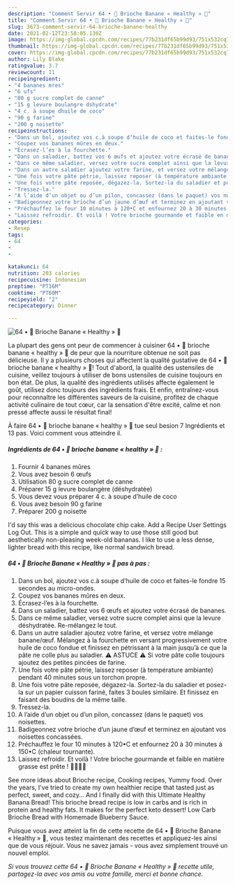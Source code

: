 ```yaml
---
description: "Comment Servir 64 • 🍞 Brioche Banane « Healthy » 🍌"
title: "Comment Servir 64 • 🍞 Brioche Banane « Healthy » 🍌"
slug: 3673-comment-servir-64-brioche-banane-healthy
date: 2021-02-12T23:58:05.130Z
image: https://img-global.cpcdn.com/recipes/77b231df65b99d93/751x532cq70/64-•-🍞-brioche-banane-healthy-🍌-photo-principale-de-la-recette.jpg
thumbnail: https://img-global.cpcdn.com/recipes/77b231df65b99d93/751x532cq70/64-•-🍞-brioche-banane-healthy-🍌-photo-principale-de-la-recette.jpg
cover: https://img-global.cpcdn.com/recipes/77b231df65b99d93/751x532cq70/64-•-🍞-brioche-banane-healthy-🍌-photo-principale-de-la-recette.jpg
author: Lily Blake
ratingvalue: 3.7
reviewcount: 11
recipeingredient:
- "4 bananes mres"
- "6 ufs"
- "80 g sucre complet de canne"
- "15 g levure boulangre dshydrate"
- "4 c. à soupe dhuile de coco"
- "90 g farine"
- "200 g noisette"
recipeinstructions:
- "Dans un bol, ajoutez vos c.à soupe d’huile de coco et faites-le fondre 15 secondes au micro-ondes."
- "Coupez vos bananes mûres en deux."
- "Écrasez-l’es à la fourchette."
- "Dans un saladier, battez vos 6 œufs et ajoutez votre écrasé de bananes."
- "Dans ce même saladier, versez votre sucre complet ainsi que la levure déshydratée. Re-mélangez le tout."
- "Dans un autre saladier ajoutez votre farine, et versez votre mélange banane/œuf. Mélangez à la fourchette en versant progressivement votre huile de coco fondue et finissez en pétrissant à la main jusqu’à ce que la pâte ne colle plus au saladier. ⚠️ ASTUCE ⚠️ Si votre pâte colle toujours ajoutez des petites pincées de farine."
- "Une fois votre pâte pétrie, laissez reposer (à température ambiante) pendant 40 minutes sous un torchon propre."
- "Une fois votre pâte reposée, dégazez-la. Sortez-la du saladier et posez-la sur un papier cuisson fariné, faites 3 boules similaire. Et finissez en faisant des boudins de la même taille."
- "Tressez-la."
- "A l’aide d’un objet ou d’un pilon, concassez (dans le paquet) vos noisettes."
- "Badigeonnez votre brioche d’un jaune d’œuf et terminez en ajoutant vos noisettes concassées."
- "Préchauffez le four 10 minutes à 120•C et enfournez 20 à 30 minutes à 150•C (chaleur tournante)."
- "Laissez refroidir. Et voilà ! Votre brioche gourmande et faible en matière grasse est prête ! 🍞🍌✌🏾"
categories:
- Resep
tags:
- 64
- 
- 

katakunci: 64   
nutrition: 203 calories
recipecuisine: Indonesian
preptime: "PT16M"
cooktime: "PT60M"
recipeyield: "2"
recipecategory: Dinner

---
```



![64 • 🍞 Brioche Banane « Healthy » 🍌](https://img-global.cpcdn.com/recipes/77b231df65b99d93/751x532cq70/64-•-🍞-brioche-banane-healthy-🍌-photo-principale-de-la-recette.jpg)

La plupart des gens ont peur de commencer à cuisiner 64 • 🍞 brioche banane « healthy » 🍌 de peur que la nourriture obtenue ne soit pas délicieuse. Il y a plusieurs choses qui affectent la qualité gustative de 64 • 🍞 brioche banane « healthy » 🍌! Tout d'abord, la qualité des ustensiles de cuisine, veillez toujours à utiliser de bons ustensiles de cuisine toujours en bon état. De plus, la qualité des ingrédients utilisés affecte également le goût, utilisez donc toujours des ingrédients frais. Et enfin, entraînez-vous pour reconnaître les différentes saveurs de la cuisine, profitez de chaque activité culinaire de tout cœur, car la sensation d'être excité, calme et non pressé affecte aussi le résultat final!

<!--inarticleads1-->

À faire 64 • 🍞 brioche banane « healthy » 🍌 tue seul besion 7 Ingrédients et 13 pas. Voici comment vous atteindre il.

##### Ingrédients de 64 • 🍞 brioche banane « healthy » 🍌 :

1. Fournir 4 bananes mûres
1. Vous avez besoin 6 œufs
1. Utilisation 80 g sucre complet de canne
1. Préparer 15 g levure boulangère (déshydratée)
1. Vous devez vous préparer 4 c. à soupe d’huile de coco
1. Vous avez besoin 90 g farine
1. Préparer 200 g noisette


I&#39;d say this was a delicious chocolate chip cake. Add a Recipe User Settings Log Out. This is a simple and quick way to use those still good but aesthetically non-pleasing week-old bananas. I like to use a less dense, lighter bread with this recipe, like normal sandwich bread. 

<!--inarticleads2-->

##### 64 • 🍞 Brioche Banane « Healthy » 🍌 pas à pas :

1. Dans un bol, ajoutez vos c.à soupe d’huile de coco et faites-le fondre 15 secondes au micro-ondes.
1. Coupez vos bananes mûres en deux.
1. Écrasez-l’es à la fourchette.
1. Dans un saladier, battez vos 6 œufs et ajoutez votre écrasé de bananes.
1. Dans ce même saladier, versez votre sucre complet ainsi que la levure déshydratée. Re-mélangez le tout.
1. Dans un autre saladier ajoutez votre farine, et versez votre mélange banane/œuf. Mélangez à la fourchette en versant progressivement votre huile de coco fondue et finissez en pétrissant à la main jusqu’à ce que la pâte ne colle plus au saladier. ⚠️ ASTUCE ⚠️ Si votre pâte colle toujours ajoutez des petites pincées de farine.
1. Une fois votre pâte pétrie, laissez reposer (à température ambiante) pendant 40 minutes sous un torchon propre.
1. Une fois votre pâte reposée, dégazez-la. Sortez-la du saladier et posez-la sur un papier cuisson fariné, faites 3 boules similaire. Et finissez en faisant des boudins de la même taille.
1. Tressez-la.
1. A l’aide d’un objet ou d’un pilon, concassez (dans le paquet) vos noisettes.
1. Badigeonnez votre brioche d’un jaune d’œuf et terminez en ajoutant vos noisettes concassées.
1. Préchauffez le four 10 minutes à 120•C et enfournez 20 à 30 minutes à 150•C (chaleur tournante).
1. Laissez refroidir. Et voilà ! Votre brioche gourmande et faible en matière grasse est prête ! 🍞🍌✌🏾


See more ideas about Brioche recipe, Cooking recipes, Yummy food. Over the years, I&#39;ve tried to create my own healthier recipe that tasted just as perfect, sweet, and cozy… And I finally did with this Ultimate Healthy Banana Bread! This brioche bread recipe is low in carbs and is rich in protein and healthy fats. It makes for the perfect keto dessert! Low Carb Brioche Bread with Homemade Blueberry Sauce. 

<!--inarticleads1-->

<p>
Puisque vous avez atteint la fin de cette recette de 64 • 🍞 Brioche Banane « Healthy » 🍌, vous testez maintenant des recettes et appliquez-les ainsi que de vous réjouir. Vous ne savez jamais - vous avez simplement trouvé un nouvel emploi.
</p>

<p>
<i>Si vous trouvez cette 64 • 🍞 Brioche Banane « Healthy » 🍌 recette utile, partagez-la avec vos amis ou votre famille, merci et bonne chance.</i>
</p>
